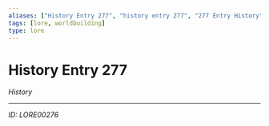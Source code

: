```yaml
---
aliases: ["History Entry 277", "history entry 277", "277 Entry History"]
tags: [lore, worldbuilding]
type: lore
---
```


# History Entry 277

*History*

---
*ID: LORE00276*